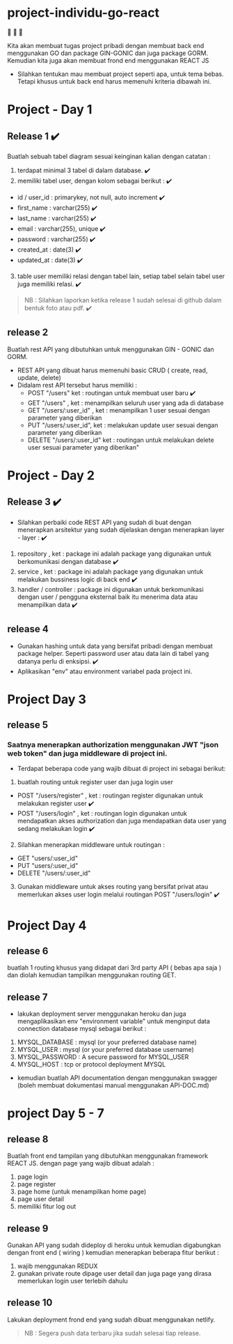 # project-individu-go-react

:tada: :tada: :tada:

Kita akan membuat tugas project pribadi dengan membuat back end menggunakan GO dan package GIN-GONIC dan juga package GORM. Kemudian kita juga akan membuat frond end menggunakan REACT JS

- Silahkan tentukan mau membuat project seperti apa, untuk tema bebas. Tetapi khusus untuk back end harus memenuhi kriteria dibawah ini.

# Project - Day 1
## Release 1 ✔️
Buatlah sebuah tabel diagram sesuai keinginan kalian dengan catatan :
1. terdapat minimal 3 tabel di dalam database. ✔️
2. memiliki tabel user, dengan kolom sebagai berikut : ✔️
  * id / user_id : primarykey, not null, auto increment ✔️
  * first_name  : varchar(255) ✔️
  * last_name  : varchar(255) ✔️
  * email  : varchar(255), unique ✔️
  * password  : varchar(255) ✔️
  * created_at : date(3) ✔️
  * updated_at : date(3) ✔️

3. table user memiliki relasi dengan tabel lain, setiap tabel selain tabel user juga memiliki relasi. ✔️

> NB : Silahkan laporkan ketika release 1 sudah selesai di github dalam bentuk foto atau pdf. ✔️

## release 2
Buatlah rest API yang dibutuhkan untuk menggunakan GIN - GONIC dan GORM.
- REST API yang dibuat harus memenuhi basic CRUD ( create, read, update, delete)
- Didalam rest API tersebut harus memiliki :
   * POST "/users" ket : routingan untuk membuat user baru ✔️
   * GET "/users" , ket : menampilkan seluruh user yang ada di database
   * GET "/users/:user_id" , ket : menampilkan 1 user sesuai dengan parameter yang diberikan
   * PUT "/users/:user_id", ket : melakukan update user sesuai dengan parameter yang diberikan
   * DELETE "/users/:user_id" ket : routingan untuk melakukan delete user sesuai parameter yang diberikan"

# Project - Day 2
## Release 3 ✔️

- Silahkan perbaiki code REST API yang sudah di buat dengan menerapkan arsitektur yang sudah dijelaskan dengan menerapkan layer - layer : ✔️
1. repository , ket : package ini adalah package yang digunakan untuk berkomunikasi dengan database ✔️
2. service , ket : package ini adalah package yang digunakan untuk melakukan bussiness logic di back end ✔️
3. handler / controller : package ini digunakan untuk berkomunikasi dengan user / pengguna eksternal baik itu menerima data atau menampilkan data ✔️


## release 4
- Gunakan hashing untuk data yang bersifat pribadi dengan membuat package helper. Seperti password user atau data lain di tabel yang datanya perlu di enksipsi. ✔️
- Aplikasikan "env" atau environment variabel pada project ini.


# Project Day 3
## release 5
### Saatnya menerapkan authorization menggunakan JWT "json web token" dan juga middleware di project ini. 

- Terdapat beberapa code yang wajib dibuat di project ini sebagai berikut: 
1. buatlah routing untuk register user dan juga login user
  * POST "/users/register" , ket : routingan register digunakan untuk melakukan register user ✔️
  * POST "/users/login" , ket : routingan login digunakan untuk mendapatkan akses authorization dan juga mendapatkan data user yang sedang melakukan login ✔️

2. Silahkan menerapkan middleware untuk routingan :
  * GET "users/:user_id"
  * PUT "users/:user_id"
  * DELETE "/users/:user_id"

3. Gunakan middleware untuk akses routing yang bersifat privat atau memerlukan akses user login melalui routingan POST "/users/login" ✔️

# Project Day 4
## release 6
buatlah 1 routing khusus yang didapat dari 3rd party API ( bebas apa saja ) dan diolah kemudian tampilkan menggunakan routing GET.

## release 7
- lakukan deployment server menggunakan heroku dan juga mengaplikasikan env "environment variable" untuk menginput data connection database mysql sebagai berikut :
1. MYSQL_DATABASE :	mysql (or your preferred database name)
2. MYSQL_USER	:	mysql (or your preferred database username)
3. MYSQL_PASSWORD :	A secure password for MYSQL_USER
4. MYSQL_HOST	:	tcp or protocol deployment MYSQL

- kemudian buatlah API documentation dengan menggunakan swagger (boleh membuat dokumentasi manual menggunakan API-DOC.md)

# project Day 5 - 7
## release 8
Buatlah front end tampilan yang dibutuhkan menggunakan framework REACT JS. dengan page yang wajib dibuat adalah :
1. page login 
2. page register
3. page home (untuk menampilkan home page)
4. page user detail
5. memiliki fitur log out

## release 9
Gunakan API yang sudah dideploy di heroku untuk kemudian digabungkan dengan front end ( wiring ) kemudian menerapkan beberapa fitur berikut :
1. wajib menggunakan REDUX
2. gunakan private route dipage user detail dan juga page yang dirasa memerlukan login user terlebih dahulu

## release 10
Lakukan deployment frond end yang sudah dibuat menggunakan netlify.

> NB : Segera push data terbaru jika sudah selesai tiap release.
